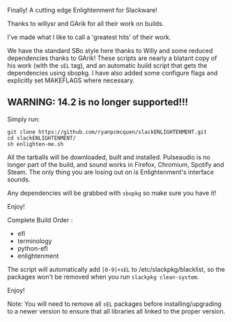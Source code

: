 Finally! A cutting edge Enlightenment for Slackware!

Thanks to willysr and GArik for all their work on builds.

I've made what I like to call a 'greatest hits' of their work.

We have the standard SBo style here thanks to Willy and some reduced dependencies thanks to GArik! These scripts are nearly a blatant copy of his work (with the ```sEL``` tag), and an automatic build script that gets the dependencies using sbopkg. 
I have also added some configure flags and explicitly set MAKEFLAGS where necessary.

## WARNING: 14.2 is no longer supported!!!

Simply run:

    git clone https://github.com/ryanpcmcquen/slackENLIGHTENMENT.git
    cd slackENLIGHTENMENT/
    sh enlighten-me.sh

All the tarballs will be downloaded, built and installed.  Pulseaudio is no longer part of the build, and sound works in Firefox, Chromium, Spotify and Steam. The only thing you are losing out on is Enlightenment's interface sounds.

Any dependencies will be grabbed with ```sbopkg``` so make sure you have it!

Enjoy!


Complete Build Order :
- efl
- terminology
- python-efl
- enlightenment

The script will automatically add ```[0-9]+sEL``` to /etc/slackpkg/blacklist, so the packages won't be removed when you run ```slackpkg clean-system```.

Enjoy!

Note:
You will need to remove all ```sEL``` packages before installing/upgrading to a newer version to ensure that all libraries all linked to the proper version.
